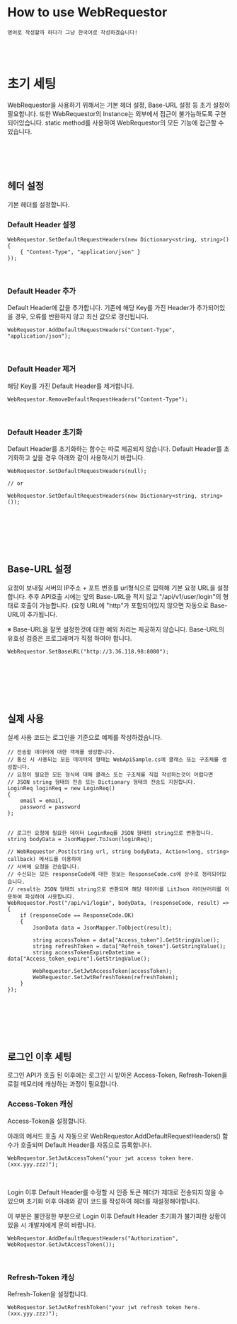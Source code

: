 <br><br>


# How to use WebRequestor
```
영어로 작성할까 하다가 그냥 한국어로 작성하겠습니다!
```
<br><br>


# 초기 세팅
WebRequestor을 사용하기 위해서는 기본 헤더 설정, Base-URL 설정 등 초기 설정이 필요합니다.
또한 WebRequestor의 Instance는 외부에서 접근이 불가능하도록 구현되어있습니다.
static method를 사용하여 WebRequestor의 모든 기능에 접근할 수 있습니다.
<br><br><br><br><br>





## 헤더 설정
기본 헤더를 설정합니다.
<br>

### Default Header 설정
```
WebRequestor.SetDefaultRequestHeaders(new Dictionary<string, string>()
{
    { "Content-Type", "application/json" }
});
```
<br>

### Default Header 추가
Default Header에 값을 추가합니다.
기존에 해당 Key를 가진 Header가 추가되어있을 경우, 오류를 반환하지 않고 최신 값으로 갱신됩니다.
```
WebRequestor.AddDefaultRequestHeaders("Content-Type", "application/json");
```
<br>

### Default Header 제거
해당 Key를 가진 Default Header를 제거합니다.
```
WebRequestor.RemoveDefaultRequestHeaders("Content-Type");
```
<br>

### Default Header 초기화
Default Header를 초기화하는 함수는 따로 제공되지 않습니다.
Default Header를 초기화하고 싶을 경우 아래와 같이 사용하시기 바랍니다.
```
WebRequestor.SetDefaultRequestHeaders(null);

// or

WebRequestor.SetDefaultRequestHeaders(new Dictionary<string, string>());
```
<br><br><br><br><br>





## Base-URL 설정
요청이 보내질 서버의 IP주소 + 포트 번호를 url형식으로 입력해 기본 요청 URL을 설정합니다.
추후 API호출 시에는 앞의 Base-URL을 적지 않고 "/api/v1/user/login"의 형태로 호출이 가능합니다.
(요청 URL에 "http"가 포함되어있지 않으면 자동으로 Base-URL이 추가됩니다.

※   Base-URL을 잘못 설정한것에 대한 예외 처리는 제공하지 않습니다. Base-URL의 유효성 검증은 프로그래머가 직접 하여야 합니다.
```
WebRequestor.SetBaseURL("http://3.36.118.98:8080");
```
<br><br><br><br><br>





## 실제 사용
실세 사용 코드는 로그인을 기준으로 예제를 작성하겠습니다.
```
// 전송할 데이터에 대한 객체를 생성합니다.
// 통신 시 사용되는 모든 데이터의 형태는 WebApiSample.cs에 클래스 또는 구조체를 생성합니다.
// 요청이 필요한 모든 형식에 대해 클래스 또는 구조체를 직접 작성하는것이 어렵다면
// JSON string 형태의 전송 또는 Dictionary 형태의 전송도 지원합니다.
LoginReq loginReq = new LoginReq()
{
    email = email,
    password = password
};


// 로그인 요청에 필요한 데이터 LoginReq를 JSON 형태의 string으로 변환합니다.
string bodyData = JsonMapper.ToJson(loginReq);

// WebRequestor.Post(string url, string bodyData, Action<long, string> callback) 메서드를 이용하여
// 서버에 요청을 전송합니다.
// 수신되는 모든 responseCode에 대한 정보는 ResponseCode.cs에 상수로 정리되어있습니다.
// result는 JSON 형태의 string으로 반환되며 해당 데이터를 LitJson 라이브러리를 이용하여 파싱하여 사용합니다.
WebRequestor.Post("/api/v1/login", bodyData, (responseCode, result) =>
{
    if (responseCode == ResponseCode.OK)
    {
        JsonData data = JsonMapper.ToObject(result);

        string accessToken = data["Access_token"].GetStringValue();
        string refreshToken = data["Refresh_token"].GetStringValue();
        string accessTokenExpireDatetime = data["Access_token_expire"].GetStringValue();

        WebRequestor.SetJwtAccessToken(accessToken);
        WebRequestor.SetJwtRefreshToken(refreshToken);
    }
});
```
<br><br><br><br><br>





## 로그인 이후 세팅
로그인 API가 호출 된 이후에는 로그인 시 받아온 Access-Token, Refresh-Token을 로컬 메모리에 캐싱하는 과정이 필요합니다.
<br>

### Access-Token 캐싱
Access-Token을 설정합니다.
<br>

아래의 메서드 호출 시 자동으로 WebRequestor.AddDefaultRequestHeaders() 함수가 호출되며 Default Header를 자동으로 등록합니다.

```
WebRequestor.SetJwtAccessToken("your jwt access token here. (xxx.yyy.zzz)");
```
<br>

Login 이후 Default Header를 수정할 시 인증 토큰 헤더가 제대로 전송되지 않을 수 있으며 초기화 이후 아래와 같이 코드를 작성하여 헤더를 재설정해야합니다.
<br>

이 부분은 불안정한 부분으로 Login 이후 Default Header 초기화가 불가피한 상황이 있을 시 개발자에게 문의 바랍니다.
```
WebRequestor.AddDefaultRequestHeaders("Authorization", WebRequestor.GetJwtAccessToken());
```
<br>

### Refresh-Token 캐싱
Refresh-Token을 설정합니다.
```
WebRequestor.SetJwtRefreshToken("your jwt refresh token here. (xxx.yyy.zzz)");
```


